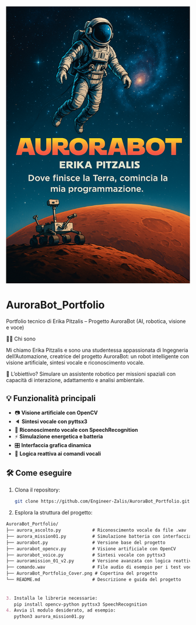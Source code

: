 ![AuroraBot Portfolio Cover](AuroraBot_Portfolio_Cover.png)
# AuroraBot_Portfolio
Portfolio tecnico di Erika Pitzalis – Progetto AuroraBot (AI, robotica, visione e voce)


 👩‍🚀 Chi sono

Mi chiamo Erika Pitzalis e sono una studentessa appassionata di Ingegneria dell’Automazione, creatrice del progetto AuroraBot: un robot intelligente con visione artificiale, sintesi vocale e riconoscimento vocale.

🌌 L’obiettivo? Simulare un assistente robotico per missioni spaziali con capacità di interazione, adattamento e analisi ambientale.



## 💡 Funzionalità principali

- 📷 **Visione artificiale con OpenCV**  
- 🔈 **Sintesi vocale con pyttsx3**  
- 🎤 **Riconoscimento vocale con SpeechRecognition**  
- ⚡ **Simulazione energetica e batteria**  
- 🎛️ **Interfaccia grafica dinamica**  
- 🧠 **Logica reattiva ai comandi vocali**



## 🛠️ Come eseguire

1. Clona il repository:  
   ```bash
   git clone https://github.com/Engineer-Zalis/AuroraBot_Portfolio.git
2. Esplora la struttura del progetto:


```markdown
AuroraBot_Portfolio/
├── aurora_ascolto.py            # Riconoscimento vocale da file .wav
├── aurora_mission01.py          # Simulazione batteria con interfaccia grafica
├── aurorabot.py                 # Versione base del progetto
├── aurorabot_opencv.py          # Visione artificiale con OpenCV
├── aurorabot_voice.py           # Sintesi vocale con pyttsx3
├── auroramission_01_v2.py       # Versione avanzata con logica reattiva
├── comando.wav                  # File audio di esempio per i test vocali
├── AuroraBot_Portfolio_Cover.png # Copertina del progetto
└── README.md                    # Descrizione e guida del progetto


3. Installa le librerie necessarie:
   pip install opencv-python pyttsx3 SpeechRecognition
4. Avvia il modulo desiderato, ad esempio:
   python3 aurora_mission01.py


